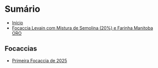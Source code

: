 # Sumário

* [Início](README.md)
* [Focaccia Levain com Mistura de Semolina (20%) e Farinha Manitoba ORO](segunda_2025.md)

## Focaccias

* [Primeira Focaccia de 2025](focaccias/primeira_2025.md)

